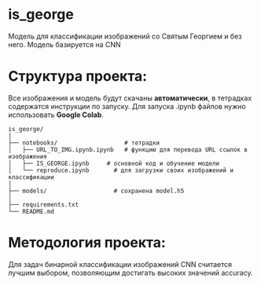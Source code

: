 # is_george
Модель для классификации изображений со Святым Георгием и без него. 
Модель базируется на  CNN 

# Структура проекта:
Все изображения и модель будут скачаны **автоматически**, 
в тетрадках содержатся инструкции по запуску.
Для запуска .ipynb файлов нужно использовать **Google Colab**.
```
is_george/
│
├── notebooks/                   # тетрадки
│   ├── URL_TO_IMG.ipynb.ipynb   # функцию для перевода URL ссылок в изображения
│   ├── IS_GEORGE.ipynb     # основной код и обучение модели
│   └── reproduce.ipynb       # для загрузки своих изображений и классификации       
│
├── models/                   # сохранена model.h5
│
├── requirements.txt          
└── README.md                 
```
# Методология проекта:
Для задач бинарной классификации изображений CNN считается лучшим выбором, позволяющим достигать высоких значений accuracy.


